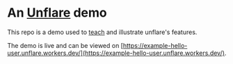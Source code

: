 # An [Unflare](https://github.com/jephthah-orobia/unflare) demo

This repo is a demo used to [teach](https://github.com/jephthah-orobia/unflare/blob/master/docs/examples/hello-user.md) and illustrate unflare's features.

The demo is live and can be viewed on [https://example-hello-user.unflare.workers.dev/](https://example-hello-user.unflare.workers.dev/).
